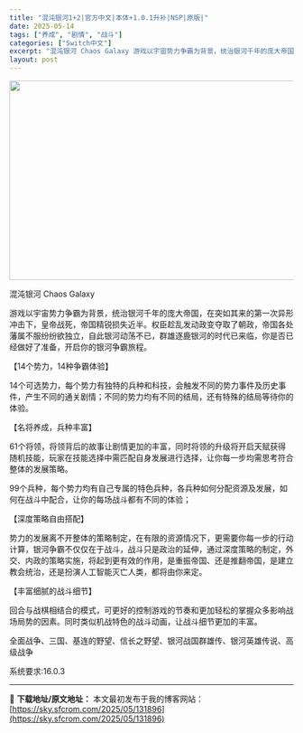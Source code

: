 ```yaml
---
title: "混沌银河1+2|官方中文|本体+1.0.1升补|NSP|原版|"
date: 2025-05-14
tags: ["养成", "剧情", "战斗"]
categories: ["Switch中文"]
excerpt: "混沌银河 Chaos Galaxy 游戏以宇宙势力争霸为背景，统治银河千年的庞大帝国，在突如其来的第一次异形冲击下，皇帝战死，帝国精锐损失近半。权臣趁乱发动政变夺取了朝政，帝国各处藩属不服纷纷欲独立，自此银河动荡不已，群雄逐鹿银河的时代已来临，你是否已经做好了准备，开启你的银河争霸旅程。 【14个势&hellip;"
layout: post
---
```


<img class="aligncenter size-full wp-image-131897" src="https://sky.sfcrom.com/wp-content/uploads/2025/05/2025051406045254.webp" alt="" width="616" height="353" />

混沌银河 Chaos Galaxy

游戏以宇宙势力争霸为背景，统治银河千年的庞大帝国，在突如其来的第一次异形冲击下，皇帝战死，帝国精锐损失近半。权臣趁乱发动政变夺取了朝政，帝国各处藩属不服纷纷欲独立，自此银河动荡不已，群雄逐鹿银河的时代已来临，你是否已经做好了准备，开启你的银河争霸旅程。

【14个势力，14种争霸体验】

14个可选势力，每个势力有独特的兵种和科技，会触发不同的势力事件及历史事件，产生不同的通关剧情；不同的势力均有不同的结局，还有特殊的结局等待你的体验。

【名将养成，兵种丰富】

61个将领，将领背后的故事让剧情更加的丰富，同时将领的升级将开启天赋获得随机技能，玩家在技能选择中需匹配自身发展进行选择，让你每一步均需思考符合整体的发展策略。

99个兵种，每个势力均有自己专属的特色兵种，各兵种如何分配资源及发展，如何在战斗中配合，让你的每场战斗都有不同的体验；

【深度策略自由搭配】

势力的发展离不开整体的策略制定，在有限的资源情况下，更需要你每一步的行动计算，银河争霸不仅仅在于战斗，战斗只是政治的延伸，通过深度策略的制定，外交、内政的策略实施，将起到更有效的作用，是重振帝国、还是推翻帝国，是建立教会统治，还是扮演人工智能灭亡人类，都将由你来定。

【丰富细腻的战斗细节】

回合与战棋相结合的模式，可更好的控制游戏的节奏和更加轻松的掌握众多影响战场局势的因素。同时类似机战特色的战斗动画，让战斗细节更加的丰富。

全面战争、三国、基连的野望、信长之野望、银河战国群雄传、银河英雄传说、高级战争

系统要求:16.0.3

---
📖 **下载地址/原文地址：** 本文最初发布于我的博客网站：[https://sky.sfcrom.com/2025/05/131896](https://sky.sfcrom.com/2025/05/131896)
